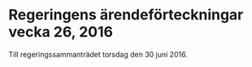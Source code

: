 # Regeringens ärendeförteckningar vecka 26, 2016

Till regeringssammanträdet torsdag den 30 juni 2016.

